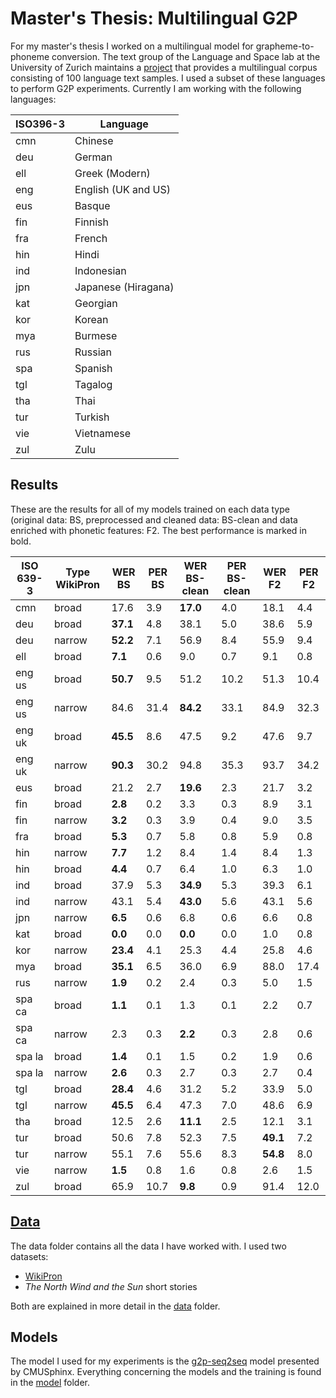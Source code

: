 # Master's Thesis: Multilingual G2P

For my master's thesis I worked on a multilingual model for grapheme-to-phoneme conversion. 
The text group of the Language and Space lab at the University of Zurich maintains a
[project](https://www.spur.uzh.ch/en/research/projects-all/3rdParty-projects/ts-MorphDiv.html) that provides a multilingual corpus consisting of 100 language text samples.
I used a subset of these languages to perform G2P experiments. Currently I am working with the following languages:

| ISO396-3 | Language            |
|----------|---------------------|
| cmn      | Chinese             |
| deu      | German              |
| ell      | Greek (Modern)      |
| eng      | English (UK and US) |
| eus      | Basque              |
| fin      | Finnish             |
| fra      | French              |
| hin      | Hindi               |
| ind      | Indonesian          |
| jpn      | Japanese (Hiragana) |
| kat      | Georgian            |
| kor      | Korean              |
| mya      | Burmese             |
| rus      | Russian             |
| spa      | Spanish             |
| tgl      | Tagalog             |
| tha      | Thai                |
| tur      | Turkish             |
| vie      | Vietnamese          |
| zul      | Zulu                |

## Results
These are the results for all of my models trained on each data type (original data: BS, preprocessed and cleaned data: BS-clean and data enriched with phonetic features: F2. The best performance is marked in bold.

| ISO 639-3 | Type WikiPron | WER BS | PER BS | WER BS-clean | PER BS-clean | WER F2 | PER F2 |
|---|---|---|---|---|---|---|---|
| cmn | broad | 17.6 | 3.9 | **17.0** | 4.0 | 18.1 | 4.4 |
| deu | broad | **37.1** | 4.8 | 38.1 | 5.0 | 38.6 | 5.9 |
| deu | narrow | **52.2** | 7.1 | 56.9 | 8.4 | 55.9 | 9.4 |
| ell | broad | **7.1** | 0.6 | 9.0 | 0.7 | 9.1 | 0.8 |
| eng us | broad | **50.7** | 9.5 | 51.2 | 10.2 | 51.3 | 10.4 |
| eng us | narrow | 84.6 | 31.4 | **84.2** | 33.1 | 84.9 | 32.3 |
| eng uk | broad | **45.5** | 8.6 | 47.5 | 9.2 | 47.6 | 9.7 |
| eng uk | narrow | **90.3** | 30.2 | 94.8 | 35.3 | 93.7 | 34.2 |
| eus | broad | 21.2 | 2.7 | **19.6** | 2.3 | 21.7 | 3.2 |
| fin | broad | **2.8** | 0.2 | 3.3 | 0.3 | 8.9 | 3.1 |
| fin | narrow | **3.2** | 0.3 | 3.9 | 0.4 | 9.0 | 3.5 |
| fra | broad | **5.3**| 0.7 | 5.8 | 0.8 | 5.9 | 0.8 |
| hin | narrow | **7.7** | 1.2 | 8.4 | 1.4 | 8.4 | 1.3 |
| hin | broad | **4.4** | 0.7 | 6.4 | 1.0 | 6.3 | 1.0 |
| ind | broad | 37.9 | 5.3 | **34.9** | 5.3 | 39.3 | 6.1 |
| ind | narrow | 43.1 | 5.4 | **43.0** | 5.6 | 43.1 | 5.6 |
| jpn | narrow | **6.5** | 0.6 | 6.8 | 0.6 | 6.6 | 0.8 |
| kat | broad | **0.0** | 0.0 | **0.0** | 0.0 | 1.0 | 0.8 |
| kor | narrow | **23.4** | 4.1 | 25.3 | 4.4 | 25.8 | 4.6 |
| mya | broad | **35.1** | 6.5 | 36.0 | 6.9 | 88.0 | 17.4 |
| rus | narrow | **1.9** | 0.2 | 2.4 | 0.3 | 5.0 | 1.5 |
| spa ca | broad | **1.1** | 0.1 | 1.3 | 0.1 | 2.2 | 0.7 |
| spa ca | narrow | 2.3 | 0.3 | **2.2** | 0.3 | 2.8 | 0.6 |
| spa la | broad | **1.4** | 0.1 | 1.5 | 0.2 | 1.9 | 0.6 |
| spa la | narrow | **2.6** | 0.3 | 2.7 | 0.3 | 2.7 | 0.4 |
| tgl | broad | **28.4** | 4.6 | 31.2 | 5.2 | 33.9 | 5.0 |
| tgl | narrow | **45.5** | 6.4 | 47.3 | 7.0 | 48.6 | 6.9 |
| tha | broad | 12.5 | 2.6 | **11.1** | 2.5 | 12.1 | 3.1 |
| tur | broad | 50.6 | 7.8 | 52.3 | 7.5 | **49.1** | 7.2 |
| tur | narrow | 55.1 | 7.6 | 55.6 | 8.3 | **54.8** | 8.0 |
| vie | narrow | **1.5** | 0.8 | 1.6 | 0.8 | 2.6 | 1.5 |
| zul | broad | 65.9 | 10.7 | **9.8** | 0.9 | 91.4 | 12.0 |

## [Data](https://github.com/theDebbister/masterThesis/tree/master/data)
The data folder contains all the data I have worked with. I used two datasets:

* [WikiPron](https://github.com/CUNY-CL/wikipron)
* *The North Wind and the Sun* short stories

Both are explained in more detail in the [data](https://github.com/theDebbister/masterThesis/tree/master/data) folder. 

## Models

The model I used for my experiments is the [g2p-seq2seq](https://github.com/cmusphinx/g2p-seq2seq) model presented by CMUSphinx.
Everything concerning the models and the training is found in the [model](https://github.com/theDebbister/masterThesis/tree/master/models) folder.




